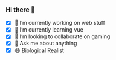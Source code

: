### Hi there 👋

- [x] 🔭 I’m currently working on web stuff
- [x] 🌱 I’m currently learning vue
- [x] 👯 I’m looking to collaborate on gaming
- [x] 💬 Ask me about anything
- [x] 😄 Biological Realist
